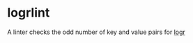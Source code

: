 # logrlint

A linter checks the odd number of key and value pairs for [logr](https://github.com/go-logr/logr)
